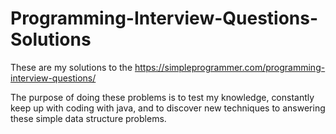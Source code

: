 # Programming-Interview-Questions-Solutions
These are my solutions to the 
https://simpleprogrammer.com/programming-interview-questions/

The purpose of doing these problems is to test my knowledge, 
constantly keep up with coding with java, and to discover new
techniques to answering these simple data structure problems.
